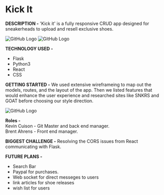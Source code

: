 # Kick It  
**DESCRIPTION -**
'Kick it' is a fully responsive CRUD app designed for sneakerheads to upload and resell exclusive shoes. 

![GitHub Logo](https://i.imgur.com/lhI7oJh.png)
![GitHub Logo](https://i.imgur.com/k6zy9rg.png)


**TECHNOLOGY USED -**

* Flask 
* Python3
* React
* CSS 

**GETTING STARTED -** 
We used extensive wireframeing to map out the models, routes, and the layout of the app. Then we listed features that would enhance the user experience and researched sites like SNKRS and GOAT before choosing our style direction. 

![GitHub Logo](https://i.imgur.com/I8TmfeT.jpg)

**Roles -**
</br>Kevin Cuison - Git Master and back end manager.</br>
Brent Ahrens - Front end manager. 

**BIGGEST CHALLENGE -** Resolving the CORS issues from React communicating with Flask. 

**FUTURE PLANS -** 
* Search Bar 
* Paypal for purchases.
* Web socket for direct messeges to users 
* link articles for shoe releases 
* wish list for users  
